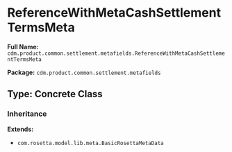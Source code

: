 # ReferenceWithMetaCashSettlementTermsMeta

**Full Name:** `cdm.product.common.settlement.metafields.ReferenceWithMetaCashSettlementTermsMeta`

**Package:** `cdm.product.common.settlement.metafields`

## Type: Concrete Class

### Inheritance

**Extends:**
- `com.rosetta.model.lib.meta.BasicRosettaMetaData`

